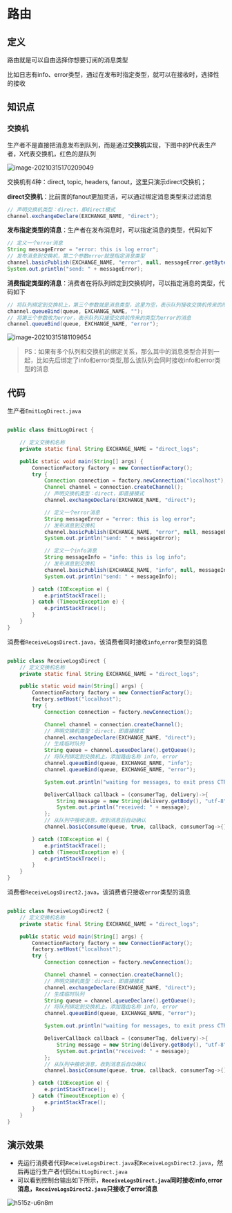 # 路由

## 定义

路由就是可以自由选择你想要订阅的消息类型

比如日志有info、error类型，通过在发布时指定类型，就可以在接收时，选择性的接收

## 知识点

### 交换机

生产者不是直接把消息发布到队列，而是通过**交换机**实现，下图中的P代表生产者，X代表交换机，红色的是队列

![image-20210315170209049](https://i.loli.net/2021/03/15/zwhgMHG6Svf4xjD.png)

交换机有4种：direct, topic, headers, fanout，这里只演示direct交换机；

**direct交换机**：比前面的fanout更加灵活，可以通过绑定消息类型来过滤消息

```java
// 声明交换机类型：direct，即direct模式
channel.exchangeDeclare(EXCHANGE_NAME, "direct");
```

**发布指定类型的消息**：生产者在发布消息时，可以指定消息的类型，代码如下

```java
// 定义一个error消息
String messageError = "error: this is log error";
// 发布消息到交换机，第二个参数error就是指定消息类型
channel.basicPublish(EXCHANGE_NAME, "error", null, messageError.getBytes());
System.out.println("send: " + messageError);
```

**消费指定类型的消息**：消费者在将队列绑定到交换机时，可以指定消息的类型，代码如下

```java
// 将队列绑定到交换机上，第三个参数就是消息类型，这里为空，表示队列接收交换机传来的所有消息
channel.queueBind(queue, EXCHANGE_NAME, "");
// 将第三个参数改为error，表示队列只接受交换机传来的类型为error的消息
channel.queueBind(queue, EXCHANGE_NAME, "error");
```

![image-20210315181109654](https://i.loli.net/2021/03/15/SqRMG12v4rutNci.png)

>  PS：如果有多个队列和交换机的绑定关系，那么其中的消息类型合并到一起，比如先后绑定了info和error类型,那么该队列会同时接收info和error类型的消息

## 代码

生产者`EmitLogDirect.java`

```java

public class EmitLogDirect {

    // 定义交换机名称
    private static final String EXCHANGE_NAME = "direct_logs";

    public static void main(String[] args) {
        ConnectionFactory factory = new ConnectionFactory();
        try {
            Connection connection = factory.newConnection("localhost");
            Channel channel = connection.createChannel();
            // 声明交换机类型：direct，即直接模式
            channel.exchangeDeclare(EXCHANGE_NAME, "direct");

            // 定义一个error消息
            String messageError = "error: this is log error";
            // 发布消息到交换机
            channel.basicPublish(EXCHANGE_NAME, "error", null, messageError.getBytes());
            System.out.println("send: " + messageError);

            // 定义一个info消息
            String messageInfo = "info: this is log info";
            // 发布消息到交换机
            channel.basicPublish(EXCHANGE_NAME, "info", null, messageInfo.getBytes());
            System.out.println("send: " + messageInfo);

        } catch (IOException e) {
            e.printStackTrace();
        } catch (TimeoutException e) {
            e.printStackTrace();
        }
    }
}

```

消费者`ReceiveLogsDirect.java`，该消费者同时接收`info`,`error`类型的消息

```java

public class ReceiveLogsDirect {
    // 定义交换机名称
    private static final String EXCHANGE_NAME = "direct_logs";

    public static void main(String[] args) {
        ConnectionFactory factory = new ConnectionFactory();
        factory.setHost("localhost");
        try {
            Connection connection = factory.newConnection();

            Channel channel = connection.createChannel();
            // 声明交换机类型：direct，即直接模式
            channel.exchangeDeclare(EXCHANGE_NAME, "direct");
            // 生成临时队列
            String queue = channel.queueDeclare().getQueue();
            // 将队列绑定到交换机上，添加路由名称 info, error
            channel.queueBind(queue, EXCHANGE_NAME, "info");
            channel.queueBind(queue, EXCHANGE_NAME, "error");

            System.out.println("waiting for messages, to exit press CTRL+C");

            DeliverCallback callback = (consumerTag, delivery)->{
                String message = new String(delivery.getBody(), "utf-8");
                System.out.println("received: " + message);
            };
            // 从队列中接收消息，收到消息后自动确认
            channel.basicConsume(queue, true, callback, consumerTag->{});

        } catch (IOException e) {
            e.printStackTrace();
        } catch (TimeoutException e) {
            e.printStackTrace();
        }
    }
}

```

消费者`ReceiveLogsDirect2.java`，该消费者只接收`error`类型的消息

```java

public class ReceiveLogsDirect2 {
    // 定义交换机名称
    private static final String EXCHANGE_NAME = "direct_logs";

    public static void main(String[] args) {
        ConnectionFactory factory = new ConnectionFactory();
        factory.setHost("localhost");
        try {
            Connection connection = factory.newConnection();

            Channel channel = connection.createChannel();
            // 声明交换机类型：direct，即直接模式
            channel.exchangeDeclare(EXCHANGE_NAME, "direct");
            // 生成临时队列
            String queue = channel.queueDeclare().getQueue();
            // 将队列绑定到交换机上，添加路由名称 info, error
            channel.queueBind(queue, EXCHANGE_NAME, "error");

            System.out.println("waiting for messages, to exit press CTRL+C");

            DeliverCallback callback = (consumerTag, delivery)->{
                String message = new String(delivery.getBody(), "utf-8");
                System.out.println("received: " + message);
            };
            // 从队列中接收消息，收到消息后自动确认
            channel.basicConsume(queue, true, callback, consumerTag->{});

        } catch (IOException e) {
            e.printStackTrace();
        } catch (TimeoutException e) {
            e.printStackTrace();
        }
    }
}

```

## 演示效果

- 先运行消费者代码`ReceiveLogsDirect.java`和`ReceiveLogsDirect2.java`，然后再运行生产者代码`EmitLogDirect.java`
- 可以看到控制台输出如下所示，**`ReceiveLogsDirect.java`同时接收info,error消息，`ReceiveLogsDirect2.java`只接收了error消息**

![h515z-u6n8m](https://i.loli.net/2021/03/15/Nt7xmSz48dnlQ6C.gif)